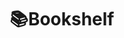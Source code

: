 ---
home: true
layout: BlogHome
title: 📚Bookshelf
icon: home
heroImage: https://avatars.githubusercontent.com/u/6296241?v=4
heroText: 📚Bookshelf
tagline: Pool of articles from web crawling
heroFullScreen: true
bgImage: https://github.com/chanhi2000/chanhi2000/raw/main/imgs/coderman.gif
projects:
  - icon: fas fa-wind
    name: Home
    link: https://chanhi2000.github.io
  - icon: fas fa-school
    name: 🥁Crashcourse
    link: https://chanhi2000.github.io/crashcourse/
  - icon: fas fa-rss
    name: News
    desc: My Daily News Collections
    link: /news.md
  - icon: https://hackingwithswift.com/favicon.svg
    name: hackingwithswift.com
    desc: "Hacking with Swift – learn to code iPhone and iPad apps with free Swift tutorials"
    link: /hackingwithswift.com/README.md
  - icon: https://cdn.freecodecamp.org/universal/favicons/favicon.ico
    name: freecodecamp.org
    desc: "freeCodeCamp Programming Tutorials: Python, JavaScript, Git & More"
    link: /freecodecamp.org/README.md
  - icon: https://kodeco.com/favicon.ico
    name: kodeco.com
    desc: "Kodeco | Learn iOS, Android & Flutter"
    link: /kodeco.com/README.md
  - icon: https://blog.kotzilla.io/hubfs/favicon.png
    name: blog.kotzilla.io
    desc: "Blog - Koin - Cloud-Inject.io"
    link: /blog.kotzilla.io/README.md
  - icon: https://kt.academy/logo.png
    name: kt.academy
    desc: "Kt. Academy"
    link: /kt.academy/README.md
  - icon: https://droidcon.com/wp-content/uploads/2021/07/favicon-300x300.png
    name: droidcon.com
    desc: "Android Community on a Global Scale - droidcon"
    link: /droidcon.com/README.md
  - icon: https://outcomeschool.com/static/favicons/apple-touch-icon.png
    name: outcomeschool.com
    desc: "Outcome School | Get High Paying Tech Job"
    link: /outcomeschool.com/README.md
  - icon: https://frontendmasters.com/favicon.ico
    name: frontendmasters.com
    desc: "Learn JavaScript, React, and TypeScript to Node.js, Fullstack, and Backend | Frontend Masters"
    link: /frontendmasters.com/README.md
  - icon: https://smashingmagazine.com/images/favicon/favicon.svg
    name: smashingmagazine.com
    desc: "Smashing Magazine — For Web Designers And Developers"
    link: /smashingmagazine.com/README.md
  - icon: /assets/image/blog.logrocket.com/favicon.png
    name: blog.logrocket.com
    desc: "LogRocket Blog - Resources to Help Product Teams Ship Amazing Digital Experiences"
    link: /blog.logrocket.com/README.md
  - icon: https://digitalocean.com/_next/static/media/favicon.594d6067.ico
    name: digitalocean.com
    desc: "DigitalOcean | Cloud Infrastructure for Developers"
    link: /digitalocean.com/README.md
  - icon: https://tecmint.com/wp-content/uploads/2020/07/favicon.ico
    name: tecmint.com
    desc: "Tecmint: Linux Howtos, Tutorials & Guides"
    link: /tecmint.com/README.md
  - icon: https://static.learnk8s.io/f7e5160d4744cf05c46161170b5c11c9.svg
    name: learnk8s.io
    desc: "Learnk8s — the Kubernetes training company"
    link: /learnk8s.io/README.md
  - icon: /assets/image/antonioleiva.com/favicon.png
    name: antonioleiva.com
    desc: "Antonio Leiva - Android & Kotlin GDE | JetBrains Training Partner"
    link: /antonioleiva.com/README.md
  - icon: https://johnnyreilly.com/favicon.ico
    name: johnnyreilly.com
    desc: "johnnyreilly | johnnyreilly"
    link: /johnnyreilly.com/README.md
  - icon: /assets/image/code-maze.com/favicon.png
    name: code-maze.com
    desc: "Code Maze - C#, .NET and Web Development Tutorials"
    link: /code-maze.com/README.md
  - icon: 'https://milanjovanovic.tech/profile_favicon.png'
    name: 'milanjovanovic.tech'
    desc: 'Milan Jovanović | Helping You Become a Better .NET Engineer'
    link: '/milanjovanovic.tech/README.md'
  - icon: 'https://cdn.shopify.com/static/shopify-favicon.png'
    name: 'shopify.engineering'
    desc: 'Work with us | Shopify Engineering - Shopify'
    link: '/shopify.engineering/README.md'
  - icon: 'https://devtoolstips.org/assets/favicon.ico'
    name: 'devtoolstips.org'
    desc: 'DevTools Tips'
    link: '/devtoolstips.org/README.md'
  - icon: 'https://piccalil.li/favicons/apple-touch-icon.png'
    name: 'piccalil.li'
    desc: 'Piccalilli - level up your front-end development skills'
    link: '/piccalil.li/README.md'
  - icon: 'https://sitepoint.com/favicons/512x512.png'
    name: 'sitepoint.com'
    desc: 'Learn Web Design & Development with SitePoint tutorials, courses and books - HTML5, CSS3, JavaScript, PHP, mobile app development, Responsive Web Design'
    link: '/sitepoint.com/README.md'
  - icon: '/assets/image/event-driven.io/favicon.jfif'
    name: 'event-driven.io'
    desc: 'Event-Driven by Oskar Dudycz'
    link: '/event-driven.io/README.md'
  - icon: 'https://substack-post-media.s3.amazonaws.com/public/images/2ea54e25-eaa6-4630-bfc0-10b8cfdce894/apple-touch-icon-1024x1024.png'
    name: 'packagemain.tech'
    desc: "Welcome to packagemain.tech, your one-stop shop for mastering Backend, Cloud, Kubernetes, Microservices, APIs, and more. We'll provide you with hands-on, practical and real-world tutorials that you can use to build your software development skills."
  - icon: 'https://cdn-images-1.medium.com/v2/resize:fill:128:128/1*VzTUkfeGymHP4Bvav-T-lA.png'
    name: 'towardsdatascience.com'
    desc: 'Your home for data science. A Medium publication sharing concepts, ideas and codes.'
    link: '/towardsdatascience.com/README.md'
  - icon: 'fas fa-globe'
    name: 'douggregor.net'
    desc: 'Musings on programming languages and compilers.'
    link: '/douggregor.net/README.md'
  - icon: '/assets/image/d2.naver.com/favicon.ico'
    name: 'd2.naver.com'
    desc: 'Naver D2'
    link: '/d2.naver.com/README.md'
  - icon: 'https://www.kakaocorp.com/page/favicon.ico'
    name: 'tech.kakao.com'
    desc: '미래의 문턱을 낮추는 기술'
    link: '/tech.kakao.com/README.md'
  - icon: 'https://tech.kakaopay.com/favicon.ico'
    name: 'tech.kakaopay.com'
    desc: '기술과 경험을 함께 공유합니다.'
    link: '/tech.kakaopay.com/README.md'
  - icon: 'https://fe-developers.kakaoent.com/favicon-32x32.png?v=44803cb16c1e2debd3984cf2e8cb2ded'
    name: 'fe-developers.kakaoent.com'
    desc: '카카오 엔터테인먼트 프론트엔드 개발팀이 관심있는 기술의 경험과 노하우를 공유합니다.'
    link: '/fe-developers.kakaoent.com/README.md'
  - icon: https://yozm.wishket.com/static/renewal/img/global/gnb_yozmit.svg
    name: yozm.wishket.com
    desc: "요즘 사람들의 IT 매거진, 요즘IT"
    link: /yozm.wishket.com/README.md
  - icon: https://popit.kr/wp-content/uploads/2016/08/favicon_32x32.png
    name: popit.kr
    desc: "전문 지식 공유를 위한 팀블로그"
    link: /popit.kr/README.md
  - icon: https://devkuma.com/favicons/favicon.ico
    name: devkuma.com
    desc: "데브쿠마는 프로그래밍 개발에 대한 지식을 공유합니다."
    link: /devkuma.com/README.md
  - icon: https://blog.gangnamunni.com/favicon.ico
    name: blog.gangnamunni.com
    desc: "데브쿠마는 프로그래밍 개발에 대한 지식을 공유합니다."
    link: /blog.gangnamunni.com/README.md
  - icon: https://codingeverybody.kr/wp-content/uploads/cropped-favicon-origin-192x192.png
    name: codingeverybody.kr
    desc: "코딩에브리바디는 HTML, CSS, JAVASCRIPT, PHP, PYTHON, SQL, C++ 등 모든 사람을 위한 코딩 학습서입니다."
    link: /codingeverybody.kr/README.md
footerHtml: true
footer: <i>__VERSION__</i><br/><br/>MIT Licensed<br/>Copyright © 2022-present <a target="_blank" href="https://github.com/chanhi2000">Chan Hee Lee</a>

copyright: false
---